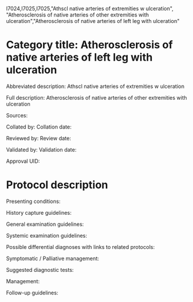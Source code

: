 I7024,I7025,I7025,"Athscl native arteries of extremities w ulceration", "Atherosclerosis of native arteries of other extremities with ulceration","Atherosclerosis of native arteries of left leg with ulceration"
# Category title: Atherosclerosis of native arteries of left leg with ulceration

Abbreviated description: Athscl native arteries of extremities w ulceration

Full description: Atherosclerosis of native arteries of other extremities with ulceration

Sources:

Collated by:
Collation date:

Reviewed by:
Review date:

Validated by:
Validation date:

Approval UID:

# Protocol description

Presenting conditions:

History capture guidelines:

General examination guidelines:

Systemic examination guidelines:

Possible differential diagnoses with links to related protocols:

Symptomatic / Palliative management:

Suggested diagnostic tests:

Management:

Follow-up guidelines:
